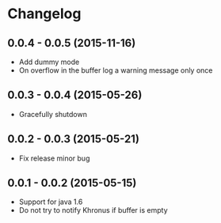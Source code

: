 # Changelog

## 0.0.4 - 0.0.5 (2015-11-16)

* Add dummy mode 
* On overflow in the buffer log a warning message only once

## 0.0.3 - 0.0.4 (2015-05-26)

* Gracefully shutdown 

## 0.0.2 - 0.0.3 (2015-05-21)

* Fix release minor bug

## 0.0.1 - 0.0.2 (2015-05-15)

* Support for java 1.6
* Do not try to notify Khronus if buffer is empty
